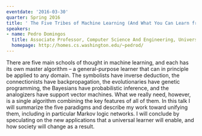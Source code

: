```yaml
---
eventdate: '2016-03-30'
quarter: Spring 2016
title: ' The Five Tribes of Machine Learning (And What You Can Learn from Each)'
speakers:
- name: Pedro Domingos
  title: Associate Professor, Computer Science And Engineering, University of Washington
  homepage: http://homes.cs.washington.edu/~pedrod/
---
```

There are five main schools of thought in machine
learning, and each has its own master algorithm – a general-purpose
learner that can in principle be applied to any domain. The symbolists
have inverse deduction, the connectionists have backpropagation, the
evolutionaries have genetic programming, the Bayesians have
probabilistic inference, and the analogizers have support vector
machines. What we really need, however, is a single algorithm
combining the key features of all of them. In this talk I will
summarize the five paradigms and describe my work toward unifying
them, including in particular Markov logic networks. I will conclude
by speculating on the new applications that a universal learner will
enable, and how society will change as a result.